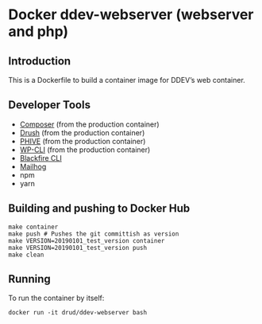 # Docker ddev-webserver (webserver and php)

## Introduction

This is a Dockerfile to build a container image for DDEV’s web container.

## Developer Tools

* [Composer](https://getcomposer.org/) (from the production container)
* [Drush](http://www.drush.org) (from the production container)
* [PHIVE](https://phar.io/) (from the production container)
* [WP-CLI](http://www.wp-cli.org) (from the production container)
* [Blackfire CLI](https://blackfire.io/docs/cookbooks/profiling-http-via-cli)
* [Mailhog](https://github.com/mailhog/MailHog)
* npm
* yarn

## Building and pushing to Docker Hub

```
make container
make push # Pushes the git committish as version
make VERSION=20190101_test_version container
make VERSION=20190101_test_version push
make clean
```

## Running

To run the container by itself:

```
docker run -it drud/ddev-webserver bash
```
